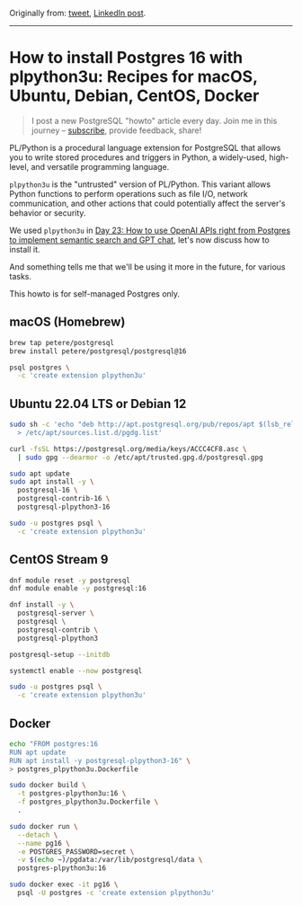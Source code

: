 Originally from: [tweet](https://twitter.com/samokhvalov/status/1723535079451033697), [LinkedIn post]().

---

# How to install Postgres 16 with plpython3u: Recipes for macOS, Ubuntu, Debian, CentOS, Docker

> I post a new PostgreSQL "howto" article every day. Join me in this
> journey – [subscribe](https://twitter.com/samokhvalov/), provide feedback, share!

PL/Python is a procedural language extension for PostgreSQL that allows you to write stored procedures and triggers in
Python, a widely-used, high-level, and versatile programming language.

`plpython3u` is the "untrusted" version of PL/Python. This variant allows Python functions to perform operations such as
file I/O, network communication, and other actions that could potentially affect the server's behavior or security.

We used `plpython3u` in
[Day 23: How to use OpenAI APIs right from Postgres to implement semantic search and GPT chat](0023_how_to_use_openai_apis_in_postgres.md),
let's now discuss how to install it.

And something tells me that we'll be using it more in the future, for various tasks.

This howto is for self-managed Postgres only.

## macOS (Homebrew)

```bash
brew tap petere/postgresql
brew install petere/postgresql/postgresql@16

psql postgres \
  -c 'create extension plpython3u'
```

## Ubuntu 22.04 LTS or Debian 12

```bash
sudo sh -c 'echo "deb http://apt.postgresql.org/pub/repos/apt $(lsb_release -cs)-pgdg main" \
  > /etc/apt/sources.list.d/pgdg.list'

curl -fsSL https://postgresql.org/media/keys/ACCC4CF8.asc \
  | sudo gpg --dearmor -o /etc/apt/trusted.gpg.d/postgresql.gpg

sudo apt update
sudo apt install -y \
  postgresql-16 \
  postgresql-contrib-16 \
  postgresql-plpython3-16

sudo -u postgres psql \
  -c 'create extension plpython3u'
```

## CentOS Stream 9

```bash
dnf module reset -y postgresql 
dnf module enable -y postgresql:16

dnf install -y \
  postgresql-server \
  postgresql \
  postgresql-contrib \
  postgresql-plpython3

postgresql-setup --initdb

systemctl enable --now postgresql

sudo -u postgres psql \
  -c 'create extension plpython3u'
```

## Docker

```bash
echo "FROM postgres:16
RUN apt update
RUN apt install -y postgresql-plpython3-16" \
> postgres_plpython3u.Dockerfile

sudo docker build \
  -t postgres-plpython3u:16 \
  -f postgres_plpython3u.Dockerfile \
  .

sudo docker run \
  --detach \
  --name pg16 \
  -e POSTGRES_PASSWORD=secret \
  -v $(echo ~)/pgdata:/var/lib/postgresql/data \
  postgres-plpython3u:16

sudo docker exec -it pg16 \
  psql -U postgres -c 'create extension plpython3u'
```
